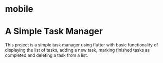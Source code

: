 # mobile

# A Simple Task Manager

This project is a simple task manager using flutter with basic functionality of displaying the list of tasks, adding a new task, marking finished tasks as completed and deleting a task from a list.
